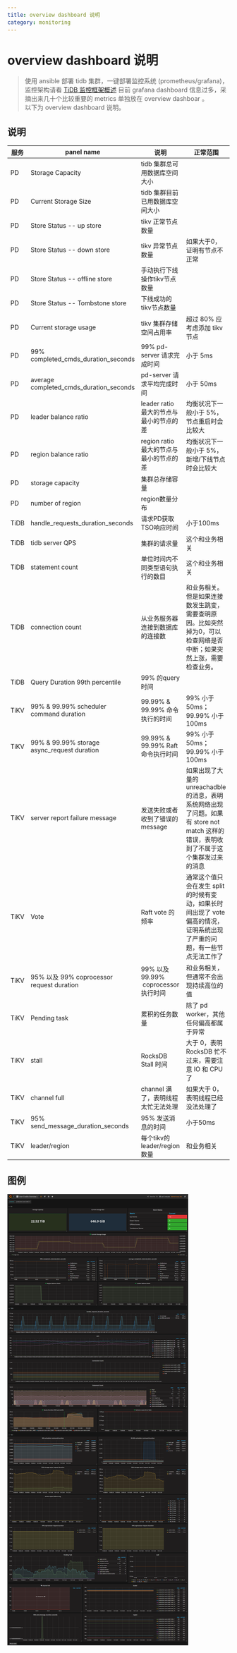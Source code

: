 ```yaml
---
title: overview dashboard 说明
category: monitoring
---
```


# overview dashboard 说明

> 使用 ansible 部署 tidb 集群，一键部署监控系统 (prometheus/grafana)，监控架构请看 [TiDB 监控框架概述](../op-guide/monitor-overview.md) 
> 目前 grafana dashboard 信息过多，采摘出来几十个比较重要的 metrics 单独放在 overview dashboar 。  
> 以下为 overview dashboard 说明。  


## 说明

服务	|	panel name	|	说明	|	正常范围
---	|	---	|	---	|	---
PD	|	Storage Capacity	|	tidb 集群总可用数据库空间大小	|	
PD	|	Current Storage Size	|	tidb 集群目前已用数据库空间大小	|	
PD	|	Store Status  -- up store	|	tikv 正常节点数量	|	
PD	|	Store Status  -- down store	|	tikv 异常节点数量	|	如果大于0，证明有节点不正常
PD	|	Store Status  -- offline store	|	手动执行下线操作tikv节点数量	|	
PD	|	Store Status  -- Tombstone store	|	下线成功的tikv节点数量	|	
PD	|	Current storage usage	|	tikv 集群存储空间占用率	|	超过 80% 应考虑添加 tikv 节点
PD	|	99% completed_cmds_duration_seconds	|	99% pd-server 请求完成时间	|	小于 5ms
PD	|	average completed_cmds_duration_seconds	|	pd-server 请求平均完成时间	|	小于 50ms
PD	|	leader balance ratio	|	leader ratio 最大的节点与最小的节点的差	|	均衡状况下一般小于 5%，节点重启时会比较大
PD	|	region balance ratio	|	region ratio 最大的节点与最小的节点的差	|	均衡状况下一般小于 5%，新增/下线节点时会比较大
PD	|	storage capacity	|	集群总存储容量	|	
PD	|	number of region	|	region数量分布	|	
TiDB	|	handle_requests_duration_seconds	|	请求PD获取TSO响应时间	|	小于100ms
TiDB	|	tidb server QPS	|	集群的请求量	|	这个和业务相关
TiDB	|	statement count	|	单位时间内不同类型语句执行的数目	|	这个和业务相关
TiDB	|	connection count	|	从业务服务器连接到数据库的连接数	|	和业务相关。但是如果连接数发生跳变，需要查明原因。比如突然掉为0，可以检查网络是否中断；如果突然上涨，需要检查业务。
TiDB	|	Query Duration 99th percentile	|	99% 的query时间	|	
TiKV	|	99%  & 99.99%  scheduler command duration	|	99.99% & 99.99% 命令执行的时间	|	99% 小于 50ms；99.99% 小于100ms
TiKV	|	99%  & 99.99% storage async_request duration	|	99.99% & 99.99% Raft 命令执行时间	|	99% 小于 50ms；99.99% 小于100ms
TiKV	|	server report failure message	|	发送失败或者收到了错误的 message	|	如果出现了大量的 unreachadble 的消息，表明系统网络出现了问题。如果有 store not match 这样的错误，表明收到了不属于这个集群发过来的消息
TiKV	|	Vote	|	Raft vote 的频率	|	通常这个值只会在发生 split 的时候有变动，如果长时间出现了 vote 偏高的情况，证明系统出现了严重的问题，有一些节点无法工作了
TiKV	|	95% 以及 99% coprocessor request duration	|	99% 以及 99.99%  coprocessor 执行时间	|	和业务相关，但通常不会出现持续高位的值
TiKV	|	Pending task	|	累积的任务数量	|	除了 pd worker，其他任何偏高都属于异常
TiKV	|	stall	|	RocksDB Stall 时间	|	大于 0，表明 RocksDB 忙不过来，需要注意 IO 和 CPU 了
TiKV	|	channel full	|	channel 满了，表明线程太忙无法处理	|	如果大于 0，表明线程已经没法处理了
TiKV	|	95% send_message_duration_seconds	|	95% 发送消息的时间	|	小于50ms
TiKV	|	leader/region	|	每个tikv的leader/region数量	|	和业务相关


## 图例

![overview](../media/overview.png)